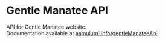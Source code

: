 # Gentle Manatee API

API for Gentle Manatee website.  
Documentation available at [aamulumi.info/gentleManateeApi](aamulumi.info/gentleManateeApi).
